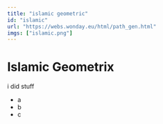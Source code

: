 ```yaml
---
title: "islamic geometric"
id: "islamic"
url: "https://webs.wonday.eu/html/path_gen.html"
imgs: ["islamic.png"]
---
```


# Islamic Geometrix

i did stuff

- a
- b
- c
